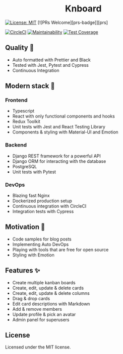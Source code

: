 <h1 align="center">Knboard</h1>

[![License: MIT](https://img.shields.io/badge/License-MIT-blue.svg)](https://opensource.org/licenses/MIT)
[![PRs Welcome][prs-badge]][prs]

[![CircleCI](https://circleci.com/gh/rrebase/knboard.svg?style=svg)](https://circleci.com/gh/rrebase/knboard)
[![Maintainability](https://api.codeclimate.com/v1/badges/1dc1d840640dad52e38f/maintainability)](https://codeclimate.com/github/rrebase/knboard/maintainability)
[![Test Coverage](https://api.codeclimate.com/v1/badges/1dc1d840640dad52e38f/test_coverage)](https://codeclimate.com/github/rrebase/knboard/test_coverage)

## Quality 💪

- Auto formatted with Prettier and Black
- Tested with Jest, Pytest and Cypress
- Continuous Integration

## Modern stack 💎

### Frontend

- Typescript
- React with only functional components and hooks
- Redux Toolkit
- Unit tests with Jest and React Testing Library
- Components & styling with Material-UI and Emotion

### Backend

- Django REST framework for a powerful API
- Django ORM for interacting with the database
- PostgreSQL
- Unit tests with Pytest

### DevOps

- Blazing fast Nginx
- Dockerized production setup
- Continuous integration with CircleCI
- Integration tests with Cypress

## Motivation 🎯

- Code samples for blog posts
- Implementing Auto DevOps
- Playing with tools that are free for open source
- Styling with Emotion

## Features ✨

- Create multiple kanban boards
- Create, edit, update & delete cards
- Create, edit, update & delete columns
- Drag & drop cards
- Edit card descriptions with Markdown
- Add & remove members
- Update profile & pick an avatar
- Admin panel for superusers

## License

Licensed under the MIT license.

